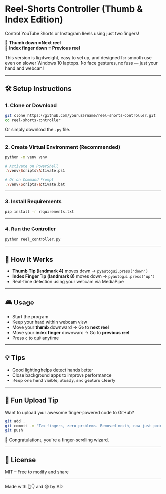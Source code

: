 # Reel-Shorts Controller (Thumb & Index Edition)

Control YouTube Shorts or Instagram Reels using just two fingers!

🎯 **Thumb down = Next reel**  
🎯 **Index finger down = Previous reel**

This version is lightweight, easy to set up, and designed for smooth use even on slower Windows 10 laptops. No face gestures, no fuss — just your hand and webcam!

---

## 🛠️ Setup Instructions

### 1. Clone or Download

```bash
git clone https://github.com/yourusername/reel-shorts-controller.git
cd reel-shorts-controller
````

Or simply download the `.py` file.

---

### 2. Create Virtual Environment (Recommended)

```bash
python -m venv venv

# Activate on PowerShell
.\venv\Scripts\Activate.ps1

# Or on Command Prompt
.\venv\Scripts\activate.bat
```

---

### 3. Install Requirements

```bash
pip install -r requirements.txt
```

---

### 4. Run the Controller

```bash
python reel_controller.py
```

---

## 🧠 How It Works

* **Thumb Tip (landmark 4)** moves down → `pyautogui.press('down')`
* **Index Finger Tip (landmark 8)** moves down → `pyautogui.press('up')`
* Real-time detection using your webcam via MediaPipe

---

## 🎮 Usage

* Start the program
* Keep your hand within webcam view
* Move your **thumb** downward → Go to **next reel**
* Move your **index finger** downward → Go to **previous reel**
* Press `q` to quit anytime

---

## 💡 Tips

* Good lighting helps detect hands better
* Close background apps to improve performance
* Keep one hand visible, steady, and gesture clearly

---

## 🤹 Fun Upload Tip

Want to upload your awesome finger-powered code to GitHub?

```bash
git add .
git commit -m "Two fingers, zero problems. Removed mouth, now just pointing at greatness."
git push
```

🚀 Congratulations, you're a finger-scrolling wizard.

---

## 📜 License

MIT – Free to modify and share

---

Made with 👆👇 and 😄 by AD
